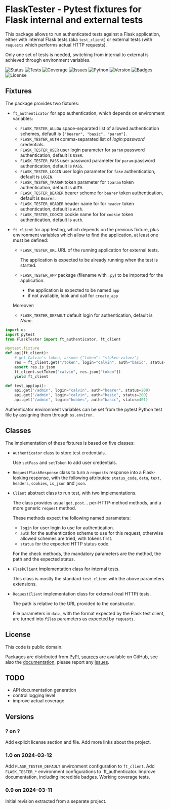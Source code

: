 # FlaskTester - Pytest fixtures for Flask internal and external tests

This package allows to run authenticated tests against a Flask application,
either with internal Flask tests (aka `test_client`) or external tests (with
`requests` which performs actual HTTP requests).

Only one set of tests is needed, switching from internal to external is
achieved through environment variables.

![Status](https://github.com/zx80/flask-tester/actions/workflows/package.yml/badge.svg?branch=main&style=flat)
![Tests](https://img.shields.io/badge/tests-3%20✓-success)
![Coverage](https://img.shields.io/badge/coverage-100%25-success)
![Issues](https://img.shields.io/github/issues/zx80/flask-tester?style=flat)
![Python](https://img.shields.io/badge/python-3-informational)
![Version](https://img.shields.io/pypi/v/FlaskTester)
![Badges](https://img.shields.io/badge/badges-8-informational)
![License](https://img.shields.io/pypi/l/flasktester?style=flat)

## Fixtures

The package provides two fixtures:

- `ft_authenticator` for app authentication, which depends on environment variables:

  - `FLASK_TESTER_ALLOW` space-separated list of allowed authentication schemes,
    default is `["bearer", "basic", "param"]`.
  - `FLASK_TESTER_AUTH` comma-separated list of _login:password_ credentials.
  - `FLASK_TESTER_USER` user login parameter for `param` password authentication,
    default is `USER`.
  - `FLASK_TESTER_PASS` user password parameter for `param` password authentication,
    default is `PASS`.
  - `FLASK_TESTER_LOGIN` user login parameter for `fake` authentication,
    default is `LOGIN`.
  - `FLASK_TESTER_TPARAM` token parameter for `tparam` token authentication,
    default is `AUTH`.
  - `FLASK_TESTER_BEARER` bearer scheme for `bearer` token authentication,
    default is `Bearer`.
  - `FLASK_TESTER_HEADER` header name for for `header` token authentication,
    default is `Auth`.
  - `FLASK_TESTER_COOKIE` cookie name for for `cookie` token authentication,
    default is `auth`.

- `ft_client` for app testing, which depends on the previous fixture, plus environment
  variables which allow to find the application, at least one must be defined:

  - `FLASK_TESTER_URL` URL of the running application for external tests.

    The application is expected to be already running when the test is started.

  - `FLASK_TESTER_APP` package (filename with `.py`) to be imported for the application.
    - the application is expected to be named `app`
    - if not available, look and call for `create_app`

  Moreover:
  - `FLASK_TESTER_DEFAULT` default login for authentication, default is _None_.

```python
import os
import pytest
from FlaskTester import ft_authenticator, ft_client

@pytest.fixture
def api(ft_client):
    # get Calvin's token, assume {"token": "<token-value>"}
    res = ft_client.get("/token", login="calvin", auth="basic", status=200)
    assert res.is_json
    ft_client.setToken("calvin", res.json["token"])
    yield ft_client

def test_app(api):
    api.get("/admin", login="calvin", auth="bearer", status=200)
    api.get("/admin", login="calvin", auth="basic", status=200)
    api.get("/admin", login="hobbes", auth="basic", status=401)
```

Authenticator environment variables can be set from the pytest Python test file by
assigning them through `os.environ`.

## Classes

The implementation of these fixtures is based on five classes:

- `Authenticator` class to store test credentials.

  Use `setPass` and `setToken` to add user credentials.

- `RequestFlaskResponse` class to turn a `requests` response into
  a Flask-looking response, with the following attributes: `status_code`,
  `data`, `text`, `headers`, `cookies`, `is_json` and `json`.

- `Client` abstract class to run test, with two implementations.

  The class provides usual `get`, `post`… per-HTTP-method methods,
  and a more generic `request` method.

  These methods expect the following named parameters:

  - `login` for user login to use for authentication.
  - `auth` for the authentication scheme to use for this request,
    otherwise allowed schemes are tried, with tokens first.
  - `status` for the expected HTTP status code.

  For the check methods, the mandatory parameters are the method, the path
  and the expected status.

- `FlaskClient` implementation class for internal tests.

   This class is mostly the standard `test_client` with the above parameters
   extensions.

- `RequestClient` implementation class for external (real HTTP) tests.

  The path is relative to the URL provided to the constructor.

  File parameters in `data`, with the format expected by the Flask test client,
  are turned into `files` parameters as expected by `requests`.

## License

This code is public domain.

Packages are distributed from [PyPI](https://pypi.org/project/FlaskTester/),
[sources](https://github.com/zx80/flask-tester) are available on GitHub,
see also the [documentation](https://zx80.github.io/flask-tester/),
please report any [issues](https://github.com/zx80/flask-tester/issues).

## TODO

- API documentation generation
- control logging level
- improve actual coverage

## Versions

### ? on ?

Add explicit license section and file.
Add more links about the project.

### 1.0 on 2024-03-12

Add `FLASK_TESTER_DEFAULT` environment configuration to `ft_client`.
Add `FLASK_TESTER_*` environment configurations to `ft_authenticator.
Improve documentation, including incredible badges.
Working coverage tests.

### 0.9 on 2024-03-11

Initial revision extracted from a separate project.
